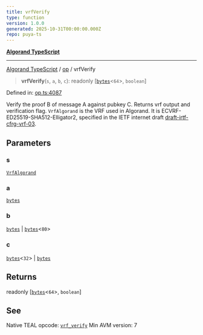 ```yaml
---
title: vrfVerify
type: function
version: 1.0.0
generated: 2025-10-31T00:00:00.000Z
repo: puya-ts
---
```


[**Algorand TypeScript**](/reference/algorand-typescript/api/readme/)

---

[Algorand TypeScript](docs/_md/modules) / [op](docs/_md/op/README) / vrfVerify

> **vrfVerify**(`s`, `a`, `b`, `c`): readonly \[[`bytes`](/reference/algorand-typescript/api/index/type-aliases/bytes/)\<`64`\>, `boolean`\]

Defined in: [op.ts:4087](https://github.com/algorandfoundation/puya-ts/blob/main/packages/algo-ts/src/op.ts#L4087)

Verify the proof B of message A against pubkey C. Returns vrf output and verification flag.
`VrfAlgorand` is the VRF used in Algorand. It is ECVRF-ED25519-SHA512-Elligator2, specified in the IETF internet draft [draft-irtf-cfrg-vrf-03](https://datatracker.ietf.org/doc/draft-irtf-cfrg-vrf/03/).

## Parameters

### s

[`VrfAlgorand`](/reference/algorand-typescript/api/op/enumerations/vrfverify/#vrfalgorand)

### a

[`bytes`](/reference/algorand-typescript/api/index/type-aliases/bytes/)

### b

[`bytes`](/reference/algorand-typescript/api/index/type-aliases/bytes/) | [`bytes`](/reference/algorand-typescript/api/index/type-aliases/bytes/)\<`80`\>

### c

[`bytes`](/reference/algorand-typescript/api/index/type-aliases/bytes/)\<`32`\> | [`bytes`](/reference/algorand-typescript/api/index/type-aliases/bytes/)

## Returns

readonly \[[`bytes`](/reference/algorand-typescript/api/index/type-aliases/bytes/)\<`64`\>, `boolean`\]

## See

Native TEAL opcode: [`vrf_verify`](https://dev.algorand.co/reference/algorand-teal/opcodes#vrf_verify)
Min AVM version: 7
